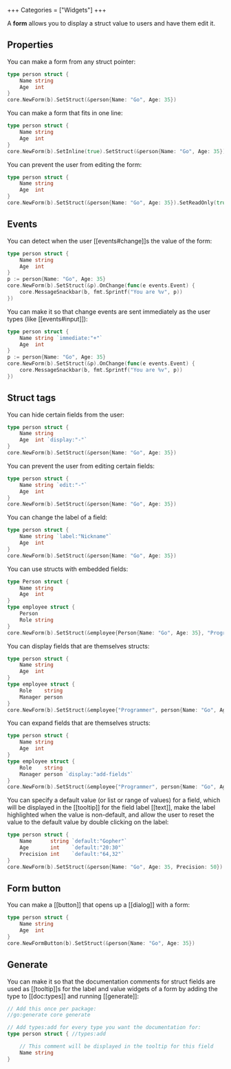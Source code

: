 +++
Categories = ["Widgets"]
+++

A **form** allows you to display a struct value to users and have them edit it.

## Properties

You can make a form from any struct pointer:

```Go
type person struct {
    Name string
    Age  int
}
core.NewForm(b).SetStruct(&person{Name: "Go", Age: 35})
```

You can make a form that fits in one line:

```Go
type person struct {
    Name string
    Age  int
}
core.NewForm(b).SetInline(true).SetStruct(&person{Name: "Go", Age: 35})
```

You can prevent the user from editing the form:

```Go
type person struct {
    Name string
    Age  int
}
core.NewForm(b).SetStruct(&person{Name: "Go", Age: 35}).SetReadOnly(true)
```

## Events

You can detect when the user [[events#change]]s the value of the form:

```Go
type person struct {
    Name string
    Age  int
}
p := person{Name: "Go", Age: 35}
core.NewForm(b).SetStruct(&p).OnChange(func(e events.Event) {
    core.MessageSnackbar(b, fmt.Sprintf("You are %v", p))
})
```

You can make it so that change events are sent immediately as the user types (like [[events#input]]):

```Go
type person struct {
    Name string `immediate:"+"`
    Age  int
}
p := person{Name: "Go", Age: 35}
core.NewForm(b).SetStruct(&p).OnChange(func(e events.Event) {
    core.MessageSnackbar(b, fmt.Sprintf("You are %v", p))
})
```

## Struct tags

You can hide certain fields from the user:

```Go
type person struct {
    Name string
    Age  int `display:"-"`
}
core.NewForm(b).SetStruct(&person{Name: "Go", Age: 35})
```

You can prevent the user from editing certain fields:

```Go
type person struct {
    Name string `edit:"-"`
    Age  int
}
core.NewForm(b).SetStruct(&person{Name: "Go", Age: 35})
```

You can change the label of a field:

```Go
type person struct {
    Name string `label:"Nickname"`
    Age  int
}
core.NewForm(b).SetStruct(&person{Name: "Go", Age: 35})
```

You can use structs with embedded fields:

```Go
type Person struct {
    Name string
    Age  int
}
type employee struct {
    Person
    Role string
}
core.NewForm(b).SetStruct(&employee{Person{Name: "Go", Age: 35}, "Programmer"})
```

You can display fields that are themselves structs:

```Go
type person struct {
    Name string
    Age  int
}
type employee struct {
    Role    string
    Manager person
}
core.NewForm(b).SetStruct(&employee{"Programmer", person{Name: "Go", Age: 35}})
```

You can expand fields that are themselves structs:

```Go
type person struct {
    Name string
    Age  int
}
type employee struct {
    Role    string
    Manager person `display:"add-fields"`
}
core.NewForm(b).SetStruct(&employee{"Programmer", person{Name: "Go", Age: 35}})
```

You can specify a default value (or list or range of values) for a field, which will be displayed in the [[tooltip]] for the field label [[text]], make the label highlighted when the value is non-default, and allow the user to reset the value to the default value by double clicking on the label:

```Go
type person struct {
    Name      string `default:"Gopher"`
    Age       int    `default:"20:30"`
    Precision int    `default:"64,32"`
}
core.NewForm(b).SetStruct(&person{Name: "Go", Age: 35, Precision: 50})
```

## Form button

You can make a [[button]] that opens up a [[dialog]] with a form:

```Go
type person struct {
    Name string
    Age  int
}
core.NewFormButton(b).SetStruct(&person{Name: "Go", Age: 35})
```

## Generate

You can make it so that the documentation comments for struct fields are used as [[tooltip]]s for the label and value widgets of a form by adding the type to [[doc:types]] and running [[generate]]:

```go
// Add this once per package:
//go:generate core generate

// Add types:add for every type you want the documentation for:
type person struct { //types:add

    // This comment will be displayed in the tooltip for this field
    Name string
}
```
